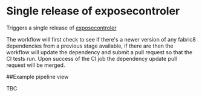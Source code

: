 # Single release of exposecontroler

Triggers a single release of [exposecontroler](https://github.com/fabric8io/exposecontroler)

The workflow will first check to see if there's a newer version of any fabric8 dependencies from a previous stage available, if there are then the workflow will update the dependency and submit a pull request so that the CI tests run.  Upon success of the CI job the dependency update pull request will be merged.

##Example pipeline view

TBC
